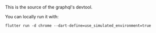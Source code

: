 This is the source of the graphql's devtool.

You can locally run it with:

```
flutter run -d chrome --dart-define=use_simulated_environment=true
```
